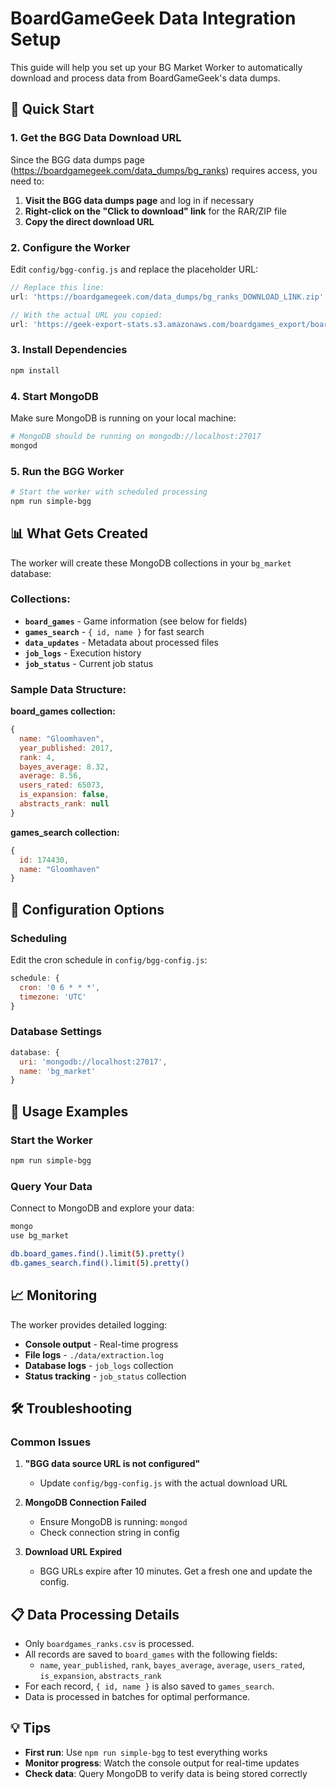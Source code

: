 # BoardGameGeek Data Integration Setup

This guide will help you set up your BG Market Worker to automatically download and process data from BoardGameGeek's data dumps.

## 🎯 Quick Start

### 1. Get the BGG Data Download URL

Since the BGG data dumps page (https://boardgamegeek.com/data_dumps/bg_ranks) requires access, you need to:

1. **Visit the BGG data dumps page** and log in if necessary
2. **Right-click on the "Click to download" link** for the RAR/ZIP file
3. **Copy the direct download URL**

### 2. Configure the Worker

Edit `config/bgg-config.js` and replace the placeholder URL:

```javascript
// Replace this line:
url: 'https://boardgamegeek.com/data_dumps/bg_ranks_DOWNLOAD_LINK.zip',

// With the actual URL you copied:
url: 'https://geek-export-stats.s3.amazonaws.com/boardgames_export/boardgames_ranks_2025-06-30.zip?...',
```

### 3. Install Dependencies

```bash
npm install
```

### 4. Start MongoDB

Make sure MongoDB is running on your local machine:

```bash
# MongoDB should be running on mongodb://localhost:27017
mongod
```

### 5. Run the BGG Worker

```bash
# Start the worker with scheduled processing
npm run simple-bgg
```

## 📊 What Gets Created

The worker will create these MongoDB collections in your `bg_market` database:

### Collections:
- **`board_games`** - Game information (see below for fields)
- **`games_search`** - `{ id, name }` for fast search
- **`data_updates`** - Metadata about processed files
- **`job_logs`** - Execution history
- **`job_status`** - Current job status

### Sample Data Structure:

**board_games collection:**
```javascript
{
  name: "Gloomhaven",
  year_published: 2017,
  rank: 4,
  bayes_average: 8.32,
  average: 8.56,
  users_rated: 65073,
  is_expansion: false,
  abstracts_rank: null
}
```

**games_search collection:**
```javascript
{
  id: 174430,
  name: "Gloomhaven"
}
```

## 🔧 Configuration Options

### Scheduling
Edit the cron schedule in `config/bgg-config.js`:

```javascript
schedule: {
  cron: '0 6 * * *',
  timezone: 'UTC'
}
```

### Database Settings
```javascript
database: {
  uri: 'mongodb://localhost:27017',
  name: 'bg_market'
}
```

## 🚀 Usage Examples

### Start the Worker
```bash
npm run simple-bgg
```

### Query Your Data

Connect to MongoDB and explore your data:

```bash
mongo
use bg_market

db.board_games.find().limit(5).pretty()
db.games_search.find().limit(5).pretty()
```

## 📈 Monitoring

The worker provides detailed logging:

- **Console output** - Real-time progress
- **File logs** - `./data/extraction.log`
- **Database logs** - `job_logs` collection
- **Status tracking** - `job_status` collection

## 🛠 Troubleshooting

### Common Issues

1. **"BGG data source URL is not configured"**
   - Update `config/bgg-config.js` with the actual download URL

2. **MongoDB Connection Failed**
   - Ensure MongoDB is running: `mongod`
   - Check connection string in config

3. **Download URL Expired**
   - BGG URLs expire after 10 minutes. Get a fresh one and update the config.

## 📋 Data Processing Details

- Only `boardgames_ranks.csv` is processed.
- All records are saved to `board_games` with the following fields:
  - `name`, `year_published`, `rank`, `bayes_average`, `average`, `users_rated`, `is_expansion`, `abstracts_rank`
- For each record, `{ id, name }` is also saved to `games_search`.
- Data is processed in batches for optimal performance.

## 💡 Tips

- **First run**: Use `npm run simple-bgg` to test everything works
- **Monitor progress**: Watch the console output for real-time updates
- **Check data**: Query MongoDB to verify data is being stored correctly 